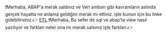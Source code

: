 ❗Merhaba, ABAP'a merak saldınız ve Veri ambarı gibi kavramların aslında gerçek hayatta ne anlama geldiğini merak mı ettiniz. işte bunun için bu linke gidebilirsiniz.👉 [ETL](https://github.com/symsrsy/ABAP_NOTLARI_PUBLIC/blob/main/ETL.md)
❗Merhaba, Bu sefer de sql ve abap'ta view nasıl yazılıyor ve farkları neler ona mı merak salsınız işte farkları.👉

